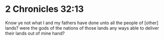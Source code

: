 # 2 Chronicles 32:13

Know ye not what I and my fathers have done unto all the people of [other] lands? were the gods of the nations of those lands any ways able to deliver their lands out of mine hand?